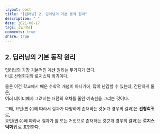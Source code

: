 ```yaml
---
layout: post
title: "[딥러닝] 2. 딥러닝의 기본 동작 원리"
description: " "
date: 2021-06-17
tags: [딥러닝]
comments: true
share: true
---
```


## 2. 딥러닝의 기본 동작 원리

딥러닝의 가장 기본적인 계산 원리는 두가지가 있다.  
바로 선형회귀와 로지스틱 회귀이다.  

물론 이건 학교에서 배운 수학적 개념이 아니기에, 많이 난감할 수 있는데, 간단하게 둘은,   
여러 데이터에서 그려지는 패턴의 오차를 줄인 예측선을 그리는 것이다.

그때, 요인(변수)에 따라서 결과가 다양하게 존재하는 것(n개 경우의 결과)은 **선형회귀** 로,  
요인(변수)에 따라서 결과가 참 또는 거짓으로 존재하는 것(2개 경우의 결과)는 **로지스틱회귀** 로 표현한다.
